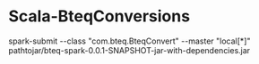 # Scala-BteqConversions

spark-submit --class "com.bteq.BteqConvert" --master "local[*]" pathtojar/bteq-spark-0.0.1-SNAPSHOT-jar-with-dependencies.jar
